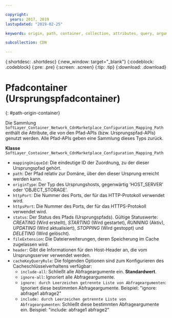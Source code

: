 ```yaml
---

copyright:
  years: 2017, 2019
lastupdated: "2019-02-25"

keywords: origin, path, container, collection, attributes, query, arguments, class, API

subcollection: CDN

---
```


{:shortdesc: .shortdesc}
{:new_window: target="_blank"}
{:codeblock: .codeblock}
{:pre: .pre}
{:screen: .screen}
{:tip: .tip}
{:download: .download}  

# Pfadcontainer (Ursprungspfadcontainer)
{: #path-origin-container}

Die Sammlung `SoftLayer_Container_Network_CdnMarketplace_Configuration_Mapping_Path` enthält die Attribute, die von den Pfad-APIs (bzw. Ursprungspfad-APIs) genutzt werden. Alle Pfad-APIs geben eine Sammlung dieses Typs zurück.

**Klasse** `SoftLayer_Container_Network_CdnMarketplace_Configuration_Mapping_Path`  

* `mappingUniqueId`: Die eindeutige ID der Zuordnung, zu der dieser Ursprungspfad gehört.  
* `path`: Der Pfad relativ zur Domäne, über den dieser Ursprung erreicht werden kann.  
* `originType`: Der Typ des Ursprungshosts, gegenwärtig ‘HOST\_SERVER’ oder ‘OBJECT\_STORAGE’.  
* `httpPort`: Die Nummer des Ports, der für das HTTP-Protokoll verwendet wird.  
* `httpsPort`: Die Nummer des Ports, der für das HTTPS-Protokoll verwendet wird.  
* `status`: Der Status des Pfads (Ursprungspfads). Gültige Statuswerte: _CREATING_ (Wird erstellt), _STARTING_ (Wird gestartet), _RUNNING_ (Aktiv), _UPDATING_ (Wird aktualisiert), _STOPPING_ (Wird gestoppt) und _DELETING_ (Wird gelöscht).
* `fileExtension`: Die Dateierweiterungen, deren Speicherung im Cache zugelassen wird.  
* `header`: Gibt die Informationen für den Host-Header an, die vom Ursprungsserver verwendet werden.
* `cacheKeyQueryRule`: Die folgenden Optionen sind zum Konfigurieren des Cacheschlüsselverhaltens verfügbar:
  * `include-all`: Schließt alle Abfrageargumente ein. **Standardwert**.
  * `ignore-all`: Ignoriert alle Abfrageargumente.
  * `ignore: durch Leerzeichen getrennte Liste von Abfrageargumenten`: Ignoriert diese bestimmten Abfrageargumente. Beispiel: "ignore: abfrage1 abfrage2"
  * `include: durch Leerzeichen getrennte Liste von Abfrageargumenten`: Schließt diese bestimmten Abfrageargumente ein. Beispiel: "include: abfrage1 abfrage2"
